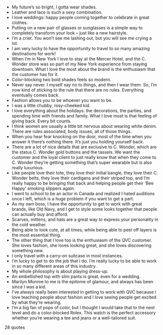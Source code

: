  - My future’s so bright, I gotta wear shades.
 - Leather and lace is such a sexy combination.
 - I love weddings: happy people coming together to celebrate in great clothes.
 - Putting on a new pair of glasses or sunglasses is a simple way to completely transform your look – just like a new hairstyle.
 - I’m a crier. You won’t see me lashing out, but you will see me crying a lot.
 - I am very lucky to have the opportunity to travel to so many amazing destinations for work!
 - When I’m in New York I love to stay at the Mercer Hotel, and the C. Wonder store was so part of my New York experience from staying downtown. What I love the most about the brand is the enthusiasm that the customer has for it.
 - Color-blocking two bold shades feels so modern.
 - Never say never. I myself say no to things, and then I wear them. So, I’m now kind of sticking to the rule that there are no rules. Everything eventually comes back.
 - Fashion allows you to be whoever you want to be.
 - I was a little chubby, rosy-cheeked kid.
 - I love everything about the holidays: the decorations, the parties, and spending time with friends and family. What I love most is that feeling of giving back. Every bit counts.
 - I think women are usually a little bit nervous about wearing white denim. There are rules associated, body issues, all of those things.
 - When you hear fear knocking on the door, most of the time when you answer it there’s nothing there. It’s just you holding yourself back.
 - There are a lot of nice details that are exclusive to C. Wonder, which are the status C. Wonder gold buttons and the tassels. We want the customer and the loyal client to just really know that when they come to C. Wonder they’re getting something that’s super wearable but is also really luxurious.
 - Like people love their tote, they love their initial bangle, they love their C. Wonder belts, they love their cardigans and their striped top, and I’m really happy to be bringing that back and helping people get their ‘Bee Happy’ smoking slippers again.
 - I went to school to be an actor in Canada and realized I hated auditions once I left, which is a huge problem if you want to get a part.
 - As my own boss, I have the opportunity to get to work with great brands, like Old Navy, and I get to style some looks together that people can actually buy and afford.
 - Scarves, mittens, and hats are a great way to express your personality in the cold weather.
 - Being able to look cute, at all times, while being able to peel off layers is the most essential thing.
 - The other thing that I love too is the enthusiasm of the QVC customer. She loves fashion, she loves looking great, and she loves discovering something new.
 - I only travel with a carry-on suitcase in most instances.
 - I’m lucky to get to do the job that I do. I’m really lucky to be able to work in so many different areas of this industry.
 - My whole philosophy is about playing dress-up.
 - An embellished top with slim pants is great, even for a wedding.
 - Marilyn Monroe to me is the epitome of glamour, and always has been since I was a kid.
 - I’ve always really been interested in getting to work with QVC because I love teaching people about fashion and I love seeing people get excited by what they’re wearing.
 - I’m a big fan of pops of color, but I thought I would take that to the next level and do a color-blocked Rolex. This watch is the perfect accessory whether you’re wearing a tee and jeans or a well-tailored suit.

28 quotes